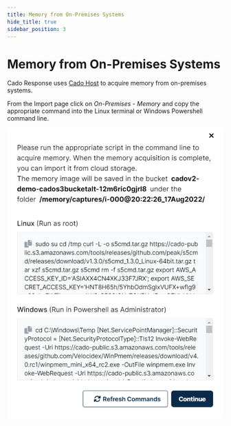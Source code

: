 ```yaml
---
title: Memory from On-Premises Systems
hide_title: true
sidebar_position: 3
---
```


# Memory from On-Premises Systems
Cado Response uses [Cado Host](/cado-host/intro) to acquire memory from on-premises systems.

From the Import page click on *On-Premises - Memory* and copy the appropriate command into the Linux terminal or Windows Powershell command line.

![On-Premises Memory](/img/on-premises-memory.png)